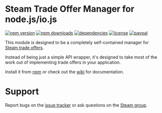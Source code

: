 # Steam Trade Offer Manager for node.js/io.js
[![npm version](https://img.shields.io/npm/v/steam-tradeoffer-manager.svg)](https://npmjs.com/package/steam-tradeoffer-manager)
[![npm downloads](https://img.shields.io/npm/dm/steam-tradeoffer-manager.svg)](https://npmjs.com/package/steam-tradeoffer-manager)
[![dependencies](https://img.shields.io/david/DoctorMcKay/node-steam-tradeoffer-manager.svg)](https://david-dm.org/DoctorMcKay/node-steam-tradeoffer-manager)
[![license](https://img.shields.io/npm/l/steam-tradeoffer-manager.svg)](https://github.com/DoctorMcKay/node-steam-tradeoffer-manager/blob/master/LICENSE)
[![paypal](https://img.shields.io/badge/paypal-donate-yellow.svg)](https://www.paypal.com/cgi-bin/webscr?cmd=_donations&business=N36YVAT42CZ4G&item_name=node%2dsteam%2dtradeoffer%2dmanager&currency_code=USD)

This module is designed to be a completely self-contained manager for [Steam trade offers](https://steamcommunity.com/my/tradeoffers).

Instead of being just a simple API wrapper, it's designed to take most of the work out of implementing trade offers in your application.

Install it from [npm](https://www.npmjs.com/package/steam-tradeoffer-manager) or check out the [wiki](https://github.com/DoctorMcKay/node-steam-tradeoffer-manager/wiki) for documentation.

# Support

Report bugs on the [issue tracker](https://github.com/DoctorMcKay/node-steam-tradeoffer-manager/issues) or ask questions on the [Steam group](https://steamcommunity.com/groups/SteamRE/discussions/3/).